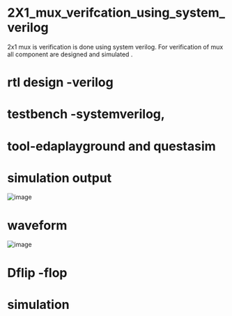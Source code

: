 # 2X1_mux_verifcation_using_system_verilog
2x1 mux is verification is done using system verilog. For verification of mux all component are designed and simulated .
# rtl design -verilog 
# testbench -systemverilog, 
# tool-edaplayground and questasim


# simulation output

![image](https://user-images.githubusercontent.com/72481400/116790045-ead96500-aacf-11eb-9096-aaf650d80d2c.png)

# waveform

![image](https://user-images.githubusercontent.com/72481400/116790087-22481180-aad0-11eb-9afe-58a39ba3bfbc.png)



# Dflip -flop 

# simulation 



